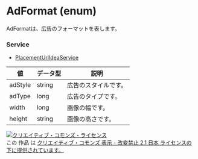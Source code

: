 # AdFormat (enum)
AdFormatは、広告のフォーマットを表します。
### Service
+ [PlacementUrlIdeaService](../services/PlacementUrlIdeaService.md)

| 値 | データ型 | 説明 | 
|---|---|---|
| adStyle| string| 広告のスタイルです。 |
| adType| long| 広告のタイプです。 |
| width| long| 画像の幅です。 |
| height| string| 画像の高さです。 |
<a rel="license" href="http://creativecommons.org/licenses/by-nd/2.1/jp/"><img alt="クリエイティブ・コモンズ・ライセンス" style="border-width:0" src="https://i.creativecommons.org/l/by-nd/2.1/jp/88x31.png" /></a><br />この 作品 は <a rel="license" href="http://creativecommons.org/licenses/by-nd/2.1/jp/">クリエイティブ・コモンズ 表示 - 改変禁止 2.1 日本 ライセンスの下に提供されています。</a>
